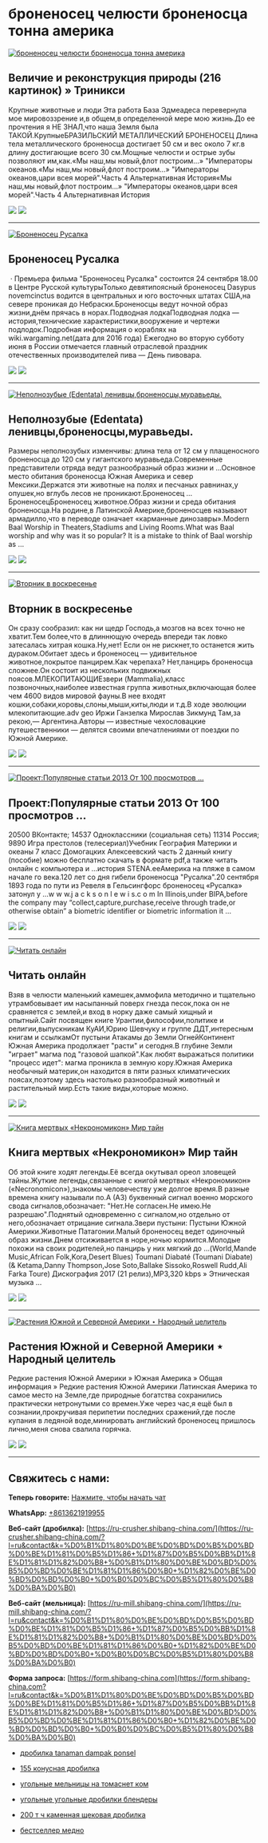 # броненосец челюсти броненосца тонна америка

<a href="https://swt.shibang-china.com/?l=ru&img&k=%D0%B1%D1%80%D0%BE%D0%BD%D0%B5%D0%BD%D0%BE%D1%81%D0%B5%D1%86+%D1%87%D0%B5%D0%BB%D1%8E%D1%81%D1%82%D0%B8+%D0%B1%D1%80%D0%BE%D0%BD%D0%B5%D0%BD%D0%BE%D1%81%D1%86%D0%B0+%D1%82%D0%BE%D0%BD%D0%BD%D0%B0+%D0%B0%D0%BC%D0%B5%D1%80%D0%B8%D0%BA%D0%B0" target="_blank">![броненосец челюсти броненосца тонна америка](http://static.shibang-china.com/all-800x300/571.jpg)</a>

## Величие и реконструкция природы (216 картинок) &#187; Триникси
Крупные животные и люди Эта работа База Эдмеадеса перевернула мое мировоззрение и,в общем,в определенной мере мою жизнь.До ее прочтения я НЕ ЗНАЛ,что наша Земля была ТАКОЙ.КрупныеБРАЗИЛЬСКИЙ МЕТАЛЛИЧЕСКИЙ БРОНЕНОСЕЦ Длина тела металлического броненосца достигает 50 см и вес около 7 кг.в длину достигающие всего 30 см.Мощные челюсти и острые зубы позволяют им,как.&#171;Мы наш,мы новый,флот построим…&#187; &quot;Императоры океанов.&#171;Мы наш,мы новый,флот построим…&#187; &quot;Императоры океанов,цари всея морей&quot;.Часть 4 Альтернативная История&#171;Мы наш,мы новый,флот построим…&#187; &quot;Императоры океанов,цари всея морей&quot;.Часть 4 Альтернативная История


<a href="https://whatsapp.shibangsoft.com/WhatsApp.php" target="_blank" title="WhatsApp">![](http://static.shibang-china.com/icon/whatsapp.png)</a> <a href="https://swt.shibang-china.com/?l=ru&icon&k=%D0%B1%D1%80%D0%BE%D0%BD%D0%B5%D0%BD%D0%BE%D1%81%D0%B5%D1%86+%D1%87%D0%B5%D0%BB%D1%8E%D1%81%D1%82%D0%B8+%D0%B1%D1%80%D0%BE%D0%BD%D0%B5%D0%BD%D0%BE%D1%81%D1%86%D0%B0+%D1%82%D0%BE%D0%BD%D0%BD%D0%B0+%D0%B0%D0%BC%D0%B5%D1%80%D0%B8%D0%BA%D0%B0" target="_blank">![](http://static.shibang-china.com/icon/chat-ru.png)</a>

---

<a href="https://swt.shibang-china.com/?l=ru&img&k=%D0%B1%D1%80%D0%BE%D0%BD%D0%B5%D0%BD%D0%BE%D1%81%D0%B5%D1%86+%D1%87%D0%B5%D0%BB%D1%8E%D1%81%D1%82%D0%B8+%D0%B1%D1%80%D0%BE%D0%BD%D0%B5%D0%BD%D0%BE%D1%81%D1%86%D0%B0+%D1%82%D0%BE%D0%BD%D0%BD%D0%B0+%D0%B0%D0%BC%D0%B5%D1%80%D0%B8%D0%BA%D0%B0" target="_blank">![Броненосец Русалка](http://static.shibang-china.com/all-800x300/563.jpg)</a>

## Броненосец Русалка
&nbsp;&#0183;&#32;Премьера фильма &quot;Броненосец Русалка&quot; состоится 24 сентября 18.00 в Центре Русской культурыТолько девятипоясный броненосец Dasypus novemcinctus водится в центральных и юго восточных штатах США,на севере проникая до Небраски.Броненосцы ведут ночной образ жизни,днём прячась в норах.Подводная лодкаПодводная лодка — история,технические характеристики,вооружение и чертежи подлодок.Подробная информация о кораблях на wiki.wargaming.net(дата для 2016 года) Ежегодно во вторую субботу июня в России отмечается главный отраслевой праздник отечественных производителей пива — День пивовара.


<a href="https://whatsapp.shibangsoft.com/WhatsApp.php" target="_blank" title="WhatsApp">![](http://static.shibang-china.com/icon/whatsapp.png)</a> <a href="https://swt.shibang-china.com/?l=ru&icon&k=%D0%B1%D1%80%D0%BE%D0%BD%D0%B5%D0%BD%D0%BE%D1%81%D0%B5%D1%86+%D1%87%D0%B5%D0%BB%D1%8E%D1%81%D1%82%D0%B8+%D0%B1%D1%80%D0%BE%D0%BD%D0%B5%D0%BD%D0%BE%D1%81%D1%86%D0%B0+%D1%82%D0%BE%D0%BD%D0%BD%D0%B0+%D0%B0%D0%BC%D0%B5%D1%80%D0%B8%D0%BA%D0%B0" target="_blank">![](http://static.shibang-china.com/icon/chat-ru.png)</a>

---

<a href="https://swt.shibang-china.com/?l=ru&img&k=%D0%B1%D1%80%D0%BE%D0%BD%D0%B5%D0%BD%D0%BE%D1%81%D0%B5%D1%86+%D1%87%D0%B5%D0%BB%D1%8E%D1%81%D1%82%D0%B8+%D0%B1%D1%80%D0%BE%D0%BD%D0%B5%D0%BD%D0%BE%D1%81%D1%86%D0%B0+%D1%82%D0%BE%D0%BD%D0%BD%D0%B0+%D0%B0%D0%BC%D0%B5%D1%80%D0%B8%D0%BA%D0%B0" target="_blank">![Неполнозубые (Edentata) ленивцы,броненосцы,муравьеды.](http://static.shibang-china.com/all-800x300/1046.jpg)</a>

## Неполнозубые (Edentata) ленивцы,броненосцы,муравьеды.
Размеры неполнозубых изменчивы: длина тела от 12 см у плащеносного броненосца до 120 см у гигантского муравьеда.Современные представители отряда ведут разнообразный образ жизни и …Основное место обитания броненосца Южная Америка и север Мексики.Держатся эти животные на полях и песчаных равнинах,у опушек,но вглубь лесов не проникают.Броненосец …БроненосецБроненосец животное.Образ жизни и среда обитания броненосца.На родине,в Латинской Америке,броненосцев называют армадилло,что в переводе означает &#171;карманные динозавры&#187;.Modern Baal Worship in Theaters,Stadiums and Living Rooms.What was Baal worship and why was it so popular? It is a mistake to think of Baal worship as …


<a href="https://whatsapp.shibangsoft.com/WhatsApp.php" target="_blank" title="WhatsApp">![](http://static.shibang-china.com/icon/whatsapp.png)</a> <a href="https://swt.shibang-china.com/?l=ru&icon&k=%D0%B1%D1%80%D0%BE%D0%BD%D0%B5%D0%BD%D0%BE%D1%81%D0%B5%D1%86+%D1%87%D0%B5%D0%BB%D1%8E%D1%81%D1%82%D0%B8+%D0%B1%D1%80%D0%BE%D0%BD%D0%B5%D0%BD%D0%BE%D1%81%D1%86%D0%B0+%D1%82%D0%BE%D0%BD%D0%BD%D0%B0+%D0%B0%D0%BC%D0%B5%D1%80%D0%B8%D0%BA%D0%B0" target="_blank">![](http://static.shibang-china.com/icon/chat-ru.png)</a>

---

<a href="https://swt.shibang-china.com/?l=ru&img&k=%D0%B1%D1%80%D0%BE%D0%BD%D0%B5%D0%BD%D0%BE%D1%81%D0%B5%D1%86+%D1%87%D0%B5%D0%BB%D1%8E%D1%81%D1%82%D0%B8+%D0%B1%D1%80%D0%BE%D0%BD%D0%B5%D0%BD%D0%BE%D1%81%D1%86%D0%B0+%D1%82%D0%BE%D0%BD%D0%BD%D0%B0+%D0%B0%D0%BC%D0%B5%D1%80%D0%B8%D0%BA%D0%B0" target="_blank">![Вторник в воскресенье](http://static.shibang-china.com/all-800x300/667.jpg)</a>

## Вторник в воскресенье
Он сразу сообразил: как ни щедр Господь,а мозгов на всех точно не хватит.Тем более,что в длиннющую очередь впереди так ловко затесалась хитрая кошка.Ну,нет! Если он не рискнет,то останется жить дураком.Обитает здесь и броненосец — удивительное животное,покрытое панцирем.Как черепаха? Нет,панцирь броненосца сложнее.Он состоит из нескольких подвижных поясов.МЛЕКОПИТАЮЩИЕзвери (Mammalia),класс позвоночных,наиболее известная группа животных,включающая более чем 4600 видов мировой фауны.В нее входят кошки,собаки,коровы,слоны,мыши,киты,люди и т.д.В ходе эволюции млекопитающие.adv geo Иржи Ганзелка Мирослав Зикмунд Там,за рекою,— Аргентина.Авторы — известные чехословацкие путешественники — делятся своими впечатлениями от поездки по Южной Америке.


<a href="https://whatsapp.shibangsoft.com/WhatsApp.php" target="_blank" title="WhatsApp">![](http://static.shibang-china.com/icon/whatsapp.png)</a> <a href="https://swt.shibang-china.com/?l=ru&icon&k=%D0%B1%D1%80%D0%BE%D0%BD%D0%B5%D0%BD%D0%BE%D1%81%D0%B5%D1%86+%D1%87%D0%B5%D0%BB%D1%8E%D1%81%D1%82%D0%B8+%D0%B1%D1%80%D0%BE%D0%BD%D0%B5%D0%BD%D0%BE%D1%81%D1%86%D0%B0+%D1%82%D0%BE%D0%BD%D0%BD%D0%B0+%D0%B0%D0%BC%D0%B5%D1%80%D0%B8%D0%BA%D0%B0" target="_blank">![](http://static.shibang-china.com/icon/chat-ru.png)</a>

---

<a href="https://swt.shibang-china.com/?l=ru&img&k=%D0%B1%D1%80%D0%BE%D0%BD%D0%B5%D0%BD%D0%BE%D1%81%D0%B5%D1%86+%D1%87%D0%B5%D0%BB%D1%8E%D1%81%D1%82%D0%B8+%D0%B1%D1%80%D0%BE%D0%BD%D0%B5%D0%BD%D0%BE%D1%81%D1%86%D0%B0+%D1%82%D0%BE%D0%BD%D0%BD%D0%B0+%D0%B0%D0%BC%D0%B5%D1%80%D0%B8%D0%BA%D0%B0" target="_blank">![Проект:Популярные статьи 2013 От 100 просмотров …](http://static.shibang-china.com/all-800x300/1393.jpg)</a>

## Проект:Популярные статьи 2013 От 100 просмотров …
20500 ВКонтакте; 14537 Одноклассники (социальная сеть) 11314 Россия; 9890 Игра престолов (телесериал)Учебник География Материки и океаны 7 класс Домогацких Алексеевский часть 2 данный книгу (пособие) можно бесплатно скачать в формате pdf,а также читать онлайн с компьютера и …история STENA.eeАмерика на пляже в самом начале го века.120 лет со дня гибели броненосца &quot;Русалка&quot;.20 сентября 1893 года по пути из Ревеля в Гельсингфорс броненосец &#171;Русалка&#187; затонул у …w w w.j a c k s o n l e w i s.c o m In Illinois,under BIPA,before the company may “collect,capture,purchase,receive through trade,or otherwise obtain” a biometric identifier or biometric information it …


<a href="https://whatsapp.shibangsoft.com/WhatsApp.php" target="_blank" title="WhatsApp">![](http://static.shibang-china.com/icon/whatsapp.png)</a> <a href="https://swt.shibang-china.com/?l=ru&icon&k=%D0%B1%D1%80%D0%BE%D0%BD%D0%B5%D0%BD%D0%BE%D1%81%D0%B5%D1%86+%D1%87%D0%B5%D0%BB%D1%8E%D1%81%D1%82%D0%B8+%D0%B1%D1%80%D0%BE%D0%BD%D0%B5%D0%BD%D0%BE%D1%81%D1%86%D0%B0+%D1%82%D0%BE%D0%BD%D0%BD%D0%B0+%D0%B0%D0%BC%D0%B5%D1%80%D0%B8%D0%BA%D0%B0" target="_blank">![](http://static.shibang-china.com/icon/chat-ru.png)</a>

---

<a href="https://swt.shibang-china.com/?l=ru&img&k=%D0%B1%D1%80%D0%BE%D0%BD%D0%B5%D0%BD%D0%BE%D1%81%D0%B5%D1%86+%D1%87%D0%B5%D0%BB%D1%8E%D1%81%D1%82%D0%B8+%D0%B1%D1%80%D0%BE%D0%BD%D0%B5%D0%BD%D0%BE%D1%81%D1%86%D0%B0+%D1%82%D0%BE%D0%BD%D0%BD%D0%B0+%D0%B0%D0%BC%D0%B5%D1%80%D0%B8%D0%BA%D0%B0" target="_blank">![Читать онлайн](http://static.shibang-china.com/all-800x300/1277.jpg)</a>

## Читать онлайн
Взяв в челюсти маленький камешек,аммофила методично и тщательно утрамбовывает им насыпанный поверх гнезда песок,пока он не сравняется с землей,и вход в норку даже самый хищный и опытный.Сайт посвящен книге Урантии,философии,политике и религии,выпускникам КуАИ,Юрию Шевчуку и группе ДДТ,интересным книгам и ссылкамОт пустыни Атакамы до Земли ОгнейКонтинент Южная Америка продолжает &quot;расти&quot; и сегодня.В глубине Земли &quot;играет&quot; магма под &quot;газовой шапкой&quot;.Как любят выражаться политики &quot;процесс идет&quot;: магма проникла в земную кору.Южная Америка необычный материк,он находится в пяти разных климатических поясах,поэтому здесь настолько разнообразный животный и растительный мир.Есть такие виды,которые можно.


<a href="https://whatsapp.shibangsoft.com/WhatsApp.php" target="_blank" title="WhatsApp">![](http://static.shibang-china.com/icon/whatsapp.png)</a> <a href="https://swt.shibang-china.com/?l=ru&icon&k=%D0%B1%D1%80%D0%BE%D0%BD%D0%B5%D0%BD%D0%BE%D1%81%D0%B5%D1%86+%D1%87%D0%B5%D0%BB%D1%8E%D1%81%D1%82%D0%B8+%D0%B1%D1%80%D0%BE%D0%BD%D0%B5%D0%BD%D0%BE%D1%81%D1%86%D0%B0+%D1%82%D0%BE%D0%BD%D0%BD%D0%B0+%D0%B0%D0%BC%D0%B5%D1%80%D0%B8%D0%BA%D0%B0" target="_blank">![](http://static.shibang-china.com/icon/chat-ru.png)</a>

---

<a href="https://swt.shibang-china.com/?l=ru&img&k=%D0%B1%D1%80%D0%BE%D0%BD%D0%B5%D0%BD%D0%BE%D1%81%D0%B5%D1%86+%D1%87%D0%B5%D0%BB%D1%8E%D1%81%D1%82%D0%B8+%D0%B1%D1%80%D0%BE%D0%BD%D0%B5%D0%BD%D0%BE%D1%81%D1%86%D0%B0+%D1%82%D0%BE%D0%BD%D0%BD%D0%B0+%D0%B0%D0%BC%D0%B5%D1%80%D0%B8%D0%BA%D0%B0" target="_blank">![Книга мертвых &#171;Некрономикон&#187; Мир тайн](http://static.shibang-china.com/all-800x300/390.jpg)</a>

## Книга мертвых &#171;Некрономикон&#187; Мир тайн
Об этой книге ходят легенды.Её всегда окутывал ореол зловещей тайны.Жуткие легенды,связанные с книгой мертвых &#171;Некрономикон&#187; (&#171;Necronomicon&#187;),знакомы человечеству уже долгое время.В разные времена книгу называли по.А (АЗ) буквенный сигнал военно морского свода сигналов,обозначает: &quot;Нет.Не согласен.Не имею.Не разрешаю&quot;.Поднятый одновременно с сигналом,но отдельно от него,обозначает отрицание сигнала.Звери пустыни: Пустыни Южной Америки.Животные Патагонии.Малый броненосец ведет одиночный образ жизни.Днем отсиживается в норе,ночью кормится.Молодые похожи на своих родителей,но панцирь у них мягкий до …(World,Mande Music,African Folk,Kora,Desert Blues) Toumani Diabat&#233; (Toumani Diabate) (&amp; Ketama,Danny Thompson,Jose Soto,Ballake Sissoko,Roswell Rudd,Ali Farka Toure) Дискография 2017 (21 релиз),MP3,320 kbps &#187; Этническая музыка …


<a href="https://whatsapp.shibangsoft.com/WhatsApp.php" target="_blank" title="WhatsApp">![](http://static.shibang-china.com/icon/whatsapp.png)</a> <a href="https://swt.shibang-china.com/?l=ru&icon&k=%D0%B1%D1%80%D0%BE%D0%BD%D0%B5%D0%BD%D0%BE%D1%81%D0%B5%D1%86+%D1%87%D0%B5%D0%BB%D1%8E%D1%81%D1%82%D0%B8+%D0%B1%D1%80%D0%BE%D0%BD%D0%B5%D0%BD%D0%BE%D1%81%D1%86%D0%B0+%D1%82%D0%BE%D0%BD%D0%BD%D0%B0+%D0%B0%D0%BC%D0%B5%D1%80%D0%B8%D0%BA%D0%B0" target="_blank">![](http://static.shibang-china.com/icon/chat-ru.png)</a>

---

<a href="https://swt.shibang-china.com/?l=ru&img&k=%D0%B1%D1%80%D0%BE%D0%BD%D0%B5%D0%BD%D0%BE%D1%81%D0%B5%D1%86+%D1%87%D0%B5%D0%BB%D1%8E%D1%81%D1%82%D0%B8+%D0%B1%D1%80%D0%BE%D0%BD%D0%B5%D0%BD%D0%BE%D1%81%D1%86%D0%B0+%D1%82%D0%BE%D0%BD%D0%BD%D0%B0+%D0%B0%D0%BC%D0%B5%D1%80%D0%B8%D0%BA%D0%B0" target="_blank">![Растения Южной и Северной Америки ⋆ Народный целитель](http://static.shibang-china.com/all-800x300/801.jpg)</a>

## Растения Южной и Северной Америки ⋆ Народный целитель
Редкие растения Южной Америки &#187; Южная Америка &#187; Общая информация &#187; Редкие растения Южной Америки Латинская Америка то самое место на Земле,где природные богатства сохранились практически нетронутыми со времен.Уже через час,я ещё был в сознании,прокручивая перипетии последних сражений,где после купания в ледяной воде,минировать английский броненосец пришлось лично,меня снова свалила горячка.

<a href="https://whatsapp.shibangsoft.com/WhatsApp.php" target="_blank" title="WhatsApp">![](http://static.shibang-china.com/icon/whatsapp.png)</a> <a href="https://swt.shibang-china.com/?l=ru&icon&k=%D0%B1%D1%80%D0%BE%D0%BD%D0%B5%D0%BD%D0%BE%D1%81%D0%B5%D1%86+%D1%87%D0%B5%D0%BB%D1%8E%D1%81%D1%82%D0%B8+%D0%B1%D1%80%D0%BE%D0%BD%D0%B5%D0%BD%D0%BE%D1%81%D1%86%D0%B0+%D1%82%D0%BE%D0%BD%D0%BD%D0%B0+%D0%B0%D0%BC%D0%B5%D1%80%D0%B8%D0%BA%D0%B0" target="_blank">![](http://static.shibang-china.com/icon/chat-ru.png)</a>

---
## Свяжитесь с нами:

**Теперь говорите:** [Нажмите, чтобы начать чат](https://swt.shibang-china.com?l=ru&contact&k=%D0%B1%D1%80%D0%BE%D0%BD%D0%B5%D0%BD%D0%BE%D1%81%D0%B5%D1%86+%D1%87%D0%B5%D0%BB%D1%8E%D1%81%D1%82%D0%B8+%D0%B1%D1%80%D0%BE%D0%BD%D0%B5%D0%BD%D0%BE%D1%81%D1%86%D0%B0+%D1%82%D0%BE%D0%BD%D0%BD%D0%B0+%D0%B0%D0%BC%D0%B5%D1%80%D0%B8%D0%BA%D0%B0)

**WhatsApp:**  [+8613621919955](https://whatsapp.shibangsoft.com/WhatsApp.php)

**Веб-сайт (дробилка):** [https://ru-crusher.shibang-china.com/](https://ru-crusher.shibang-china.com/?l=ru&contact&k=%D0%B1%D1%80%D0%BE%D0%BD%D0%B5%D0%BD%D0%BE%D1%81%D0%B5%D1%86+%D1%87%D0%B5%D0%BB%D1%8E%D1%81%D1%82%D0%B8+%D0%B1%D1%80%D0%BE%D0%BD%D0%B5%D0%BD%D0%BE%D1%81%D1%86%D0%B0+%D1%82%D0%BE%D0%BD%D0%BD%D0%B0+%D0%B0%D0%BC%D0%B5%D1%80%D0%B8%D0%BA%D0%B0)

**Веб-сайт (мельница):** [https://ru-mill.shibang-china.com/](https://ru-mill.shibang-china.com/?l=ru&contact&k=%D0%B1%D1%80%D0%BE%D0%BD%D0%B5%D0%BD%D0%BE%D1%81%D0%B5%D1%86+%D1%87%D0%B5%D0%BB%D1%8E%D1%81%D1%82%D0%B8+%D0%B1%D1%80%D0%BE%D0%BD%D0%B5%D0%BD%D0%BE%D1%81%D1%86%D0%B0+%D1%82%D0%BE%D0%BD%D0%BD%D0%B0+%D0%B0%D0%BC%D0%B5%D1%80%D0%B8%D0%BA%D0%B0)

**Форма запроса:** [https://form.shibang-china.com](https://form.shibang-china.com?l=ru&contact&k=%D0%B1%D1%80%D0%BE%D0%BD%D0%B5%D0%BD%D0%BE%D1%81%D0%B5%D1%86+%D1%87%D0%B5%D0%BB%D1%8E%D1%81%D1%82%D0%B8+%D0%B1%D1%80%D0%BE%D0%BD%D0%B5%D0%BD%D0%BE%D1%81%D1%86%D0%B0+%D1%82%D0%BE%D0%BD%D0%BD%D0%B0+%D0%B0%D0%BC%D0%B5%D1%80%D0%B8%D0%BA%D0%B0)

* [дробилка tanaman dampak ponsel](../135/%D0%B4%D1%80%D0%BE%D0%B1%D0%B8%D0%BB%D0%BA%D0%B0%20tanaman%20dampak%20ponsel.md)

* [155 конусная дробилка](../133/155%20%D0%BA%D0%BE%D0%BD%D1%83%D1%81%D0%BD%D0%B0%D1%8F%20%D0%B4%D1%80%D0%BE%D0%B1%D0%B8%D0%BB%D0%BA%D0%B0.md)

* [угольные мельницы на томаснет ком](../134/%D1%83%D0%B3%D0%BE%D0%BB%D1%8C%D0%BD%D1%8B%D0%B5%20%D0%BC%D0%B5%D0%BB%D1%8C%D0%BD%D0%B8%D1%86%D1%8B%20%D0%BD%D0%B0%20%D1%82%D0%BE%D0%BC%D0%B0%D1%81%D0%BD%D0%B5%D1%82%20%D0%BA%D0%BE%D0%BC.md)

* [угольные угольные дробилки блендеры](../134/%D1%83%D0%B3%D0%BE%D0%BB%D1%8C%D0%BD%D1%8B%D0%B5%20%D1%83%D0%B3%D0%BE%D0%BB%D1%8C%D0%BD%D1%8B%D0%B5%20%D0%B4%D1%80%D0%BE%D0%B1%D0%B8%D0%BB%D0%BA%D0%B8%20%D0%B1%D0%BB%D0%B5%D0%BD%D0%B4%D0%B5%D1%80%D1%8B.md)

* [200 т  ч каменная щековая дробилка](../132/200%20%D1%82%20%20%D1%87%20%D0%BA%D0%B0%D0%BC%D0%B5%D0%BD%D0%BD%D0%B0%D1%8F%20%D1%89%D0%B5%D0%BA%D0%BE%D0%B2%D0%B0%D1%8F%20%D0%B4%D1%80%D0%BE%D0%B1%D0%B8%D0%BB%D0%BA%D0%B0.md)

* [бестселлер медно](../133/%D0%B1%D0%B5%D1%81%D1%82%D1%81%D0%B5%D0%BB%D0%BB%D0%B5%D1%80%20%D0%BC%D0%B5%D0%B4%D0%BD%D0%BE.md)